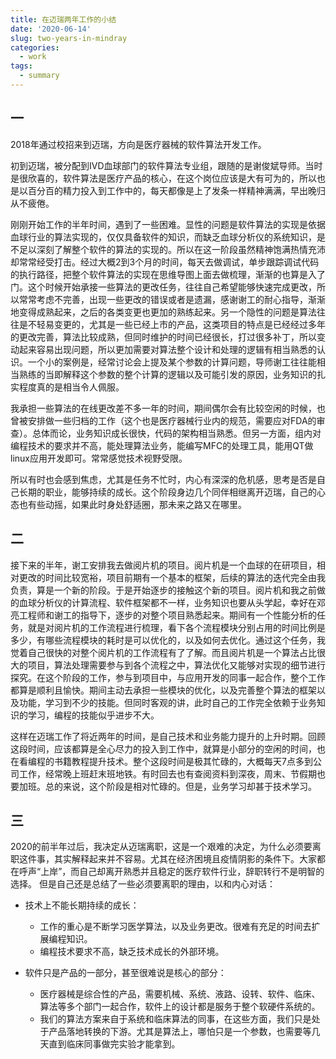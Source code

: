 ```yaml
---
title: 在迈瑞两年工作的小结
date: '2020-06-14'
slug: two-years-in-mindray
categories:
  - work
tags:
  - summary
---
```


## 一

2018年通过校招来到迈瑞，方向是医疗器械的软件算法开发工作。

初到迈瑞，被分配到IVD血球部门的软件算法专业组，跟随的是谢俊斌导师。当时是很欣喜的，软件算法是医疗产品的核心，在这个岗位应该是大有可为的，所以也是以百分百的精力投入到工作中的，每天都像是上了发条一样精神满满，早出晚归从不疲倦。

刚刚开始工作的半年时间，遇到了一些困难。显性的问题是软件算法的实现是依据血球行业的算法实现的，仅仅具备软件的知识，而缺乏血球分析仪的系统知识，是不足以深刻了解整个软件的算法的实现的。所以在这一阶段虽然精神饱满热情充沛却常常经受打击。经过大概2到3个月的时间，每天去做调试，单步跟踪调试代码的执行路径，把整个软件算法的实现在思维导图上面去做梳理，渐渐的也算是入了门。这个时候开始承接一些算法的更改任务，往往自己希望能够快速完成更改，所以常常考虑不完善，出现一些更改的错误或者是遗漏，感谢谢工的耐心指导，渐渐地变得成熟起来，之后的各类变更也更加的熟练起来。另一个隐性的问题是算法往往是不轻易变更的，尤其是一些已经上市的产品，这类项目的特点是已经经过多年的更改完善，算法比较成熟，但同时维护的时间已经很长，打过很多补丁，所以变动起来容易出现问题，所以更加需要对算法整个设计和处理的逻辑有相当熟悉的认识。一个小的案例是，经常讨论会上提及某个参数的计算问题，导师谢工往往能相当熟练的当即解释这个参数的整个计算的逻辑以及可能引发的原因，业务知识的扎实程度真的是相当令人佩服。

我承担一些算法的在线更改差不多一年的时间，期间偶尔会有比较空闲的时候，也曾被安排做一些归档的工作（这个也是医疗器械行业内的规范，需要应对FDA的审查）。总体而论，业务知识成长很快，代码的架构相当熟悉。但另一方面，组内对编程技术的要求并不高，能处理算法业务，能编写MFC的处理工具，能用QT做linux应用开发即可。常常感觉技术视野受限。

所以有时也会感到焦虑，尤其是任务不忙时，内心有深深的危机感，思考是否是自己长期的职业，能够持续的成长。这个阶段身边几个同伴相继离开迈瑞，自己的心态也有些动摇，如果此时身处舒适圈，那未来之路又在哪里。

## 二

接下来的半年，谢工安排我去做阅片机的项目。阅片机是一个血球的在研项目，相对更改的时间比较宽裕，项目前期有一个基本的框架，后续的算法的迭代完全由我负责，算是一个新的阶段。于是开始逐步的接触这个新的项目。阅片机和我之前做的血球分析仪的计算流程、软件框架都不一样，业务知识也要从头学起，幸好在邓亮工程师和谢工的指导下，逐步的对整个项目熟悉起来。期间有一个性能分析的任务，就是对阅片机的工作流程进行梳理，看下各个流程模块分别占用的时间比例是多少，有哪些流程模块的耗时是可以优化的，以及如何去优化。通过这个任务，我觉着自己很快的对整个阅片机的工作流程有了了解。而且阅片机是一个算法占比很大的项目，算法处理需要参与到各个流程之中，算法优化又能够对实现的细节进行探究。在这个阶段的工作，参与到项目中，与应用开发的同事一起合作，整个工作都算是顺利且愉快。期间主动去承担一些模块的优化，以及完善整个算法的框架以及功能，学习到不少的技能。但同时客观的讲，此时自己的工作完全依赖于业务知识的学习，编程的技能似乎进步不大。

这样在迈瑞工作了将近两年的时间，是自己技术和业务能力提升的上升时期。回顾这段时间，应该都算是全心尽力的投入到工作中，就算是小部分的空闲的时间，也在看编程的书籍教程提升技术。整个这段时间是极其忙碌的，大概每天7点多到公司工作，经常晚上班赶末班地铁。有时回去也有查阅资料到深夜，周末、节假期也要加班。总的来说，这个阶段是相对忙碌的。但是，业务学习却甚于技术学习。

## 三

2020的前半年过后，我决定从迈瑞离职，这是一个艰难的决定，为什么必须要离职这件事，其实解释起来并不容易。尤其在经济困境且疫情阴影的条件下。大家都在呼声“上岸”，而自己却离开熟悉并且稳定的医疗软件行业，辞职转行不是明智的选择。
但是自己还是总结了一些必须要离职的理由，以和内心对话：

- 技术上不能长期持续的成长：

  - 工作的重心是不断学习医学算法，以及业务更改。很难有充足的时间去扩展编程知识。
  - 编程技术要求不高，缺乏技术成长的外部环境。

- 软件只是产品的一部分，甚至很难说是核心的部分：

  - 医疗器械是综合性的产品，需要机械、系统、液路、设转、软件、临床、算法等多个部门一起合作，软件上的设计都是服务于整个软硬件系统的。
  - 我们的算法方案来自于系统和临床算法的同事，在这些方面，我们只是处于产品落地转换的下游。尤其是算法上，哪怕只是一个参数，也需要等几天直到临床同事做完实验才能拿到。

  
